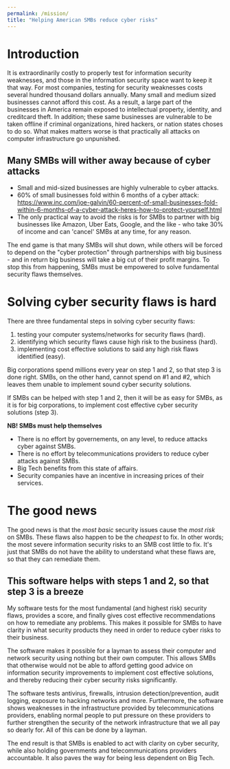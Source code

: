 ```yaml
---
permalink: /mission/
title: "Helping American SMBs reduce cyber risks"
---
```

# Introduction
It is extraordinarily costly to properly test for information security weaknesses, and those in the information security space want to keep it that way. For most companies, testing for security weaknesses costs several hundred thousand dollars annually. Many small and medium sized businesses cannot afford this cost. As a result, a large part of the businesses in America remain exposed to intellectual property, identity, and creditcard theft. In addition; these same businesses are vulnerable to be taken offline if criminal organizations, hired hackers, or nation states choses to do so. What makes matters worse is that practically all attacks on computer infrastructure go unpunished. 

## Many SMBs will wither away because of cyber attacks
* Small and mid-sized businesses are highly vulnerable to cyber attacks.
* 60% of small businesses fold within 6 months of a cyber attack: https://www.inc.com/joe-galvin/60-percent-of-small-businesses-fold-within-6-months-of-a-cyber-attack-heres-how-to-protect-yourself.html
* The only practical way to avoid the risks is for SMBs to partner with big businesses like Amazon, Uber Eats, Google, and the like - who take 30% of income and can 'cancel' SMBs at any time, for any reason.

The end game is that many SMBs will shut down, while others will be forced to depend on the "cyber protection" through partnerships with big business - and in return big business will take a big cut of their profit margins. To stop this from happening, SMBs must be empowered to solve fundamental security flaws themselves.
# Solving cyber security flaws is hard
There are three fundamental steps in solving cyber security flaws: 
1) testing your computer systems/networks for security flaws (hard).
2) identifying which security flaws cause high risk to the business (hard).
3) implementing cost effective solutions to said any high risk flaws identified (easy).

Big corporations spend millions every year on step 1 and 2, so that step 3 is done right. SMBs, on the other hand, cannot spend on #1 and #2, which leaves them unable to implement sound cyber security solutions.

If SMBs can be helped with step 1 and 2, then it will be as easy for SMBs, as it is for big corporations, to implement cost effective cyber security solutions (step 3).

**NB! SMBs must help themselves**
* There is no effort by governements, on any level, to reduce attacks cyber against SMBs.
* There is no effort by telecommunications providers to reduce cyber attacks against SMBs.
* Big Tech benefits from this state of affairs.
* Security companies have an incentive in increasing prices of their services.

# The good news
The good news is that the *most basic* security issues cause the *most risk* on SMBs. These flaws also happen to be the *cheapest* to fix. In other words; the most severe information security risks to an SMB cost little to fix. It's just that SMBs do not have the ability to understand what these flaws are, so that they can remediate them.

## This software helps with steps 1 and 2, so that step 3 is a breeze
My software tests for the most fundamental (and highest risk) security flaws, provides a score, and finally gives cost effective recommendations on how to remediate any problems. This makes it possible for SMBs to have clarity in what security products they need in order to reduce cyber risks to their business.

The software makes it possible for a layman to assess their computer and network security using nothing but their own computer. This allows SMBs that otherwise would not be able to afford getting good advice on information security improvements to implement cost effective solutions, and thereby reducing their cyber security risks significantly.

The software tests antivirus, firewalls, intrusion detection/prevention, audit logging, exposure to hacking networks and more. Furthermore, the software shows weaknesses in the infrastructure provided by  telecommunications providers, enabling normal people to put pressure on these providers to further strengthen the security of the network infrastructure that we all pay so dearly for. All of this can be done by a layman. 

The end result is that SMBs is enabled to act with clarity on cyber security, while also holding governments and  telecommunications providers accountable. It also paves the way for being less dependent on Big Tech.